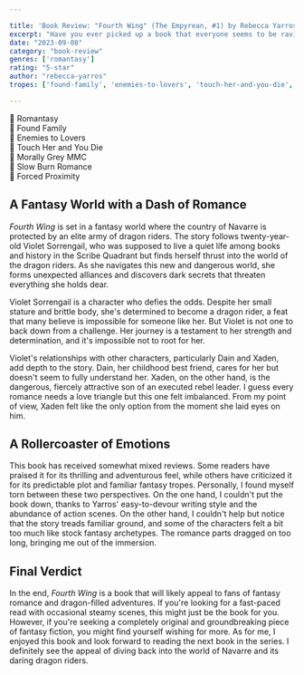 ```yaml
---

title: 'Book Review: "Fourth Wing" (The Empyrean, #1) by Rebecca Yarros'
excerpt: "Have you ever picked up a book that everyone seems to be raving about, wondering what all the fuss is about? Well, that's exactly how I felt when I dived into \"Fourth Wing\" by Rebecca Yarros. This book took me on a ride through a fantastical world filled with dragons, romance, and a whole lot of *expected* twists and turns."
date: "2023-09-08"
category: "book-review"
genres: ['romantasy']
rating: "5-star"
author: "rebecca-yarros"
tropes: ['found-family', 'enemies-to-lovers', 'touch-her-and-you-die', 'morally-gray-mmc', 'slow-burn', 'forced-proximity']

---
```



📍 Romantasy  
📍 Found Family  
📍 Enemies to Lovers  
📍 Touch Her and You Die  
📍 Morally Grey MMC  
📍 Slow Burn Romance  
📍 Forced Proximity
  

## A Fantasy World with a Dash of Romance

*Fourth Wing* is set in a fantasy world where the country of Navarre is protected by an elite army of dragon riders. The story follows twenty-year-old Violet Sorrengail, who was supposed to live a quiet life among books and history in the Scribe Quadrant but finds herself thrust into the world of the dragon riders. As she navigates this new and dangerous world, she forms unexpected alliances and discovers dark secrets that threaten everything she holds dear.

Violet Sorrengail is a character who defies the odds. Despite her small stature and brittle body, she's determined to become a dragon rider, a feat that many believe is impossible for someone like her. But Violet is not one to back down from a challenge. Her journey is a testament to her strength and determination, and it's impossible not to root for her.

Violet's relationships with other characters, particularly Dain and Xaden, add depth to the story. Dain, her childhood best friend, cares for her but doesn't seem to fully understand her. Xaden, on the other hand, is the dangerous, fiercely attractive son of an executed rebel leader. I guess every romance needs a love triangle but this one felt imbalanced. From my point of view, Xaden felt like the only option from the moment she laid eyes on him.


## A Rollercoaster of Emotions

This book has received somewhat mixed reviews. Some readers have praised it for its thrilling and adventurous feel, while others have criticized it for its predictable plot and familiar fantasy tropes. Personally, I found myself torn between these two perspectives. On the one hand, I couldn't put the book down, thanks to Yarros' easy-to-devour writing style and the abundance of action scenes. On the other hand, I couldn't help but notice that the story treads familiar ground, and some of the characters felt a bit too much like stock fantasy archetypes. The romance parts dragged on too long, bringing me out of the immersion.


## Final Verdict

In the end, *Fourth Wing* is a book that will likely appeal to fans of fantasy romance and dragon-filled adventures. If you're looking for a fast-paced read with occasional steamy scenes, this might just be the book for you. However, if you're seeking a completely original and groundbreaking piece of fantasy fiction, you might find yourself wishing for more. As for me, I enjoyed this book and look forward to reading the next book in the series. I definitely see the appeal of diving back into the world of Navarre and its daring dragon riders.
